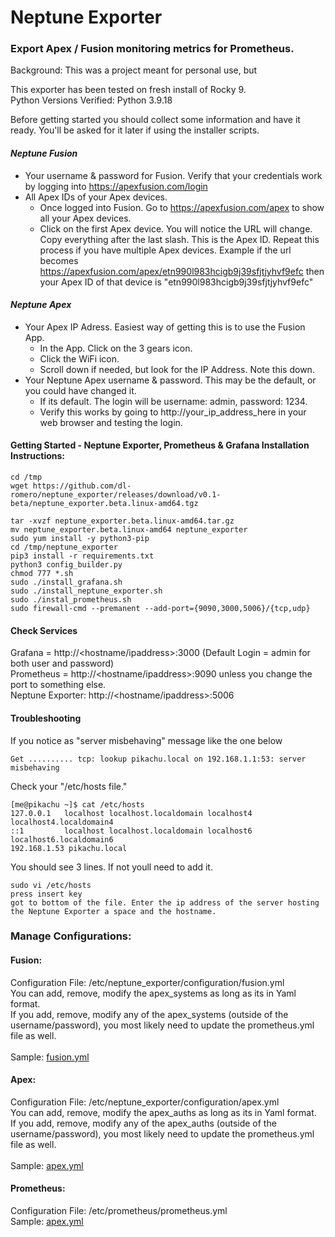 # Neptune Exporter
### Export Apex / Fusion monitoring metrics for Prometheus.

Background: This was a project meant for personal use, but 

This exporter has been tested on fresh install of Rocky 9.<br>
Python Versions Verified: Python 3.9.18

Before getting started you should collect some information and have it ready. You'll be asked for it later if using the installer scripts.

#### _Neptune Fusion_
 - Your username & password for Fusion. Verify that your credentials work by logging into https://apexfusion.com/login
 - All Apex IDs of your Apex devices.
    - Once logged into Fusion. Go to https://apexfusion.com/apex to show all your Apex devices.
    - Click on the first Apex device. You will notice the URL will change. Copy everything after the last slash. This is the Apex ID. Repeat this process if you have multiple Apex devices. Example if the url becomes https://apexfusion.com/apex/etn990l983hcigb9j39sfjtjyhvf9efc then your Apex ID of that device is "etn990l983hcigb9j39sfjtjyhvf9efc"

#### _Neptune Apex_
 - Your Apex IP Adress. Easiest way of getting this is to use the Fusion App.
    - In the App. Click on the 3 gears icon.
    - Click the WiFi icon.
    - Scroll down if needed, but look for the IP Address. Note this down.
 - Your Neptune Apex username & password. This may be the default, or you could have changed it.
    - If its default. The login will be username: admin, password: 1234.
    - Verify this works by going to http://your_ip_address_here in your web browser and testing the login.

#### Getting Started - Neptune Exporter, Prometheus & Grafana Installation Instructions:
```
cd /tmp
wget https://github.com/dl-romero/neptune_exporter/releases/download/v0.1-beta/neptune_exporter.beta.linux-amd64.tgz

tar -xvzf neptune_exporter.beta.linux-amd64.tar.gz
mv neptune_exporter.beta.linux-amd64 neptune_exporter
sudo yum install -y python3-pip
cd /tmp/neptune_exporter
pip3 install -r requirements.txt
python3 config_builder.py
chmod 777 *.sh
sudo ./install_grafana.sh
sudo ./install_neptune_exporter.sh
sudo ./instal_prometheus.sh
sudo firewall-cmd --premanent --add-port={9090,3000,5006}/{tcp,udp}
```

#### Check Services
Grafana = http://<hostname/ipaddress>:3000 (Default Login = admin for both user and password)<BR>
Prometheus = http://<hostname/ipaddress>:9090 unless you change the port to something else.<BR>
Neptune Exporter: http://<hostname/ipaddress>:5006<BR>

#### Troubleshooting
If you notice as "server misbehaving" message like the one below
```
Get .......... tcp: lookup pikachu.local on 192.168.1.1:53: server misbehaving
```
Check your "/etc/hosts file."
```
[me@pikachu ~]$ cat /etc/hosts
127.0.0.1   localhost localhost.localdomain localhost4 localhost4.localdomain4
::1         localhost localhost.localdomain localhost6 localhost6.localdomain6
192.168.1.53 pikachu.local
```
You should see 3 lines. If not youll need to add it.
```
sudo vi /etc/hosts
press insert key
got to bottom of the file. Enter the ip address of the server hosting the Neptune Exporter a space and the hostname.
```

### Manage Configurations:
#### Fusion:
Configuration File: /etc/neptune_exporter/configuration/fusion.yml<BR>
You can add, remove, modify the apex_systems as long as its in Yaml format.<BR>
If you add, remove, modify any of the apex_systems (outside of the username/password), you most likely need to update the prometheus.yml file as well.<BR>
<BR>
Sample: [fusion.yml](https://github.com/dl-romero/neptune_exporter/blob/main/documentation/fusion.yml) 
 
#### Apex:
Configuration File: /etc/neptune_exporter/configuration/apex.yml<BR>
You can add, remove, modify the apex_auths as long as its in Yaml format.<BR>
If you add, remove, modify any of the apex_auths (outside of the username/password), you most likely need to update the prometheus.yml file as well.<BR>
<BR>
Sample: [apex.yml](https://github.com/dl-romero/neptune_exporter/blob/main/documentation/apex.yml) 

#### Prometheus:
Configuration File: /etc/prometheus/prometheus.yml<BR>
Sample: [apex.yml](https://github.com/dl-romero/neptune_exporter/blob/main/documentation/prometheus.yml) 
